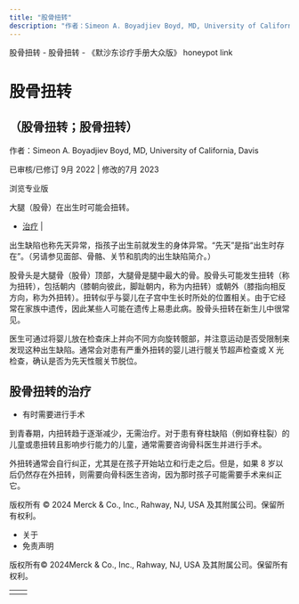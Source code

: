```yaml
---
title: "股骨扭转"
description: "作者：Simeon A. Boyadjiev Boyd, MD, University of California, Davis"
---
```


﻿股骨扭转 \- 股骨扭转 \- 《默沙东诊疗手册大众版》 honeypot link

# 股骨扭转

## （股骨扭转；股骨扭转）

作者：Simeon A. Boyadjiev Boyd, MD, University of California, Davis

已审核/已修订 9月 2022 \| 修改的7月 2023

浏览专业版

大腿（股骨）在出生时可能会扭转。

- [治疗](#治疗_v48472763_zh) \|

出生缺陷也称先天异常，指孩子出生前就发生的身体异常。“先天”是指“出生时存在”。（另请参见面部、骨骼、关节和肌肉的出生缺陷简介。）

股骨头是大腿骨（股骨）顶部，大腿骨是腿中最大的骨。股骨头可能发生扭转（称为扭转），包括朝内（膝朝向彼此，脚趾朝内，称为内扭转）或朝外（膝指向相反方向，称为外扭转）。扭转似乎与婴儿在子宫中生长时所处的位置相关。由于它经常在家族中遗传，因此某些人可能在遗传上易患此病。股骨头扭转在新生儿中很常见。

医生可通过将婴儿放在检查床上并向不同方向旋转髋部，并注意运动是否受限制来发现这种出生缺陷。通常会对患有严重外扭转的婴儿进行髋关节超声检查或 X 光检查，确认是否为先天性髋关节脱位。

## 股骨扭转的治疗

- 有时需要进行手术


到青春期，内扭转趋于逐渐减少，无需治疗。对于患有脊柱缺陷（例如脊柱裂）的儿童或患扭转且影响步行能力的儿童，通常需要咨询骨科医生并进行手术。

外扭转通常会自行纠正，尤其是在孩子开始站立和行走之后。但是，如果 8 岁以后仍然存在外扭转，则需要向骨科医生咨询，因为那时孩子可能需要手术来纠正它。



版权所有 © 2024
Merck & Co., Inc., Rahway, NJ, USA 及其附属公司。保留所有权利。

- 关于
- 免责声明

版权所有© 2024Merck & Co., Inc., Rahway, NJ, USA 及其附属公司。保留所有权利。

|     |     |
| --- | --- |
|  |  |
